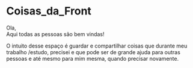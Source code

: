 # Coisas_da_Front

Ola,<br>
Aqui todas as pessoas são bem vindas!

 O intuito desse espaço é guardar e compartilhar coisas que durante meu trabalho /estudo, precisei e que pode ser de  grande ajuda para outras pessoas e até mesmo para mim mesma, quando precisar novamente.